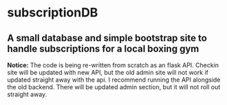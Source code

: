 # subscriptionDB
A small database and simple bootstrap site to handle subscriptions for a local boxing gym
---
**Notice:**
The code is being re-written from scratch as an flask API.
Checkin site will be updated with new API, but the old admin site will not work if updated straight away with the api. I recommend running the API alongside the old backend.
There will be updated admin section, but it will not roll out straight away.
